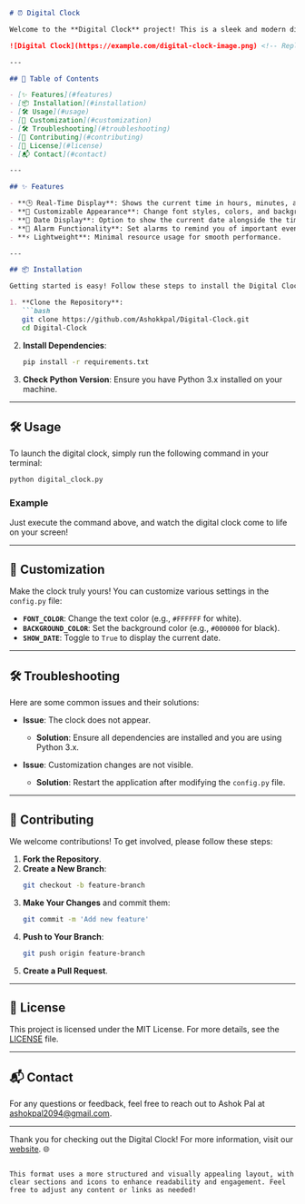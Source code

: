 ```markdown
# ⏰ Digital Clock

Welcome to the **Digital Clock** project! This is a sleek and modern digital clock application built with Python, designed to display the current time in a visually appealing way. Whether you need a simple time display or a customizable clock for your desktop, this application has you covered! 🚀

![Digital Clock](https://example.com/digital-clock-image.png) <!-- Replace with your image URL -->

---

## 🌟 Table of Contents

- [✨ Features](#features)
- [📦 Installation](#installation)
- [🛠️ Usage](#usage)
- [🎨 Customization](#customization)
- [🛠️ Troubleshooting](#troubleshooting)
- [🤝 Contributing](#contributing)
- [📜 License](#license)
- [📬 Contact](#contact)

---

## ✨ Features

- **🕒 Real-Time Display**: Shows the current time in hours, minutes, and seconds.
- **🎨 Customizable Appearance**: Change font styles, colors, and background.
- **📅 Date Display**: Option to show the current date alongside the time.
- **🔔 Alarm Functionality**: Set alarms to remind you of important events.
- **⚡ Lightweight**: Minimal resource usage for smooth performance.

---

## 📦 Installation

Getting started is easy! Follow these steps to install the Digital Clock application:

1. **Clone the Repository**:
   ```bash
   git clone https://github.com/Ashokkpal/Digital-Clock.git
   cd Digital-Clock
   ```

2. **Install Dependencies**:
   ```bash
   pip install -r requirements.txt
   ```

3. **Check Python Version**: Ensure you have Python 3.x installed on your machine.

---

## 🛠️ Usage

To launch the digital clock, simply run the following command in your terminal:

```bash
python digital_clock.py
```

### Example

Just execute the command above, and watch the digital clock come to life on your screen!

---

## 🎨 Customization

Make the clock truly yours! You can customize various settings in the `config.py` file:

- **`FONT_COLOR`**: Change the text color (e.g., `#FFFFFF` for white).
- **`BACKGROUND_COLOR`**: Set the background color (e.g., `#000000` for black).
- **`SHOW_DATE`**: Toggle to `True` to display the current date.

---

## 🛠️ Troubleshooting

Here are some common issues and their solutions:

- **Issue**: The clock does not appear.
  - **Solution**: Ensure all dependencies are installed and you are using Python 3.x.

- **Issue**: Customization changes are not visible.
  - **Solution**: Restart the application after modifying the `config.py` file.

---

## 🤝 Contributing

We welcome contributions! To get involved, please follow these steps:

1. **Fork the Repository**.
2. **Create a New Branch**: 
   ```bash
   git checkout -b feature-branch
   ```
3. **Make Your Changes** and commit them:
   ```bash
   git commit -m 'Add new feature'
   ```
4. **Push to Your Branch**:
   ```bash
   git push origin feature-branch
   ```
5. **Create a Pull Request**.

---

## 📜 License

This project is licensed under the MIT License. For more details, see the [LICENSE](https://github.com/Ashokkpal/Digital-Clock/blob/main/LICENSE) file.

---

## 📬 Contact

For any questions or feedback, feel free to reach out to Ashok Pal at [ashokpal2094@gmail.com](mailto:ashokpal2094@gmail.com).

---

Thank you for checking out the Digital Clock! For more information, visit our [website](https://ashokkpal.github.io/Digital-Clock/). 🌐
```

This format uses a more structured and visually appealing layout, with clear sections and icons to enhance readability and engagement. Feel free to adjust any content or links as needed!
